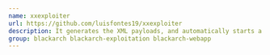 ```yaml
---
name: xxexploiter
url: https://github.com/luisfontes19/xxexploiter
description: It generates the XML payloads, and automatically starts a server to serve the needed DTD's or to do data exfiltration.
group: blackarch blackarch-exploitation blackarch-webapp
---
```

